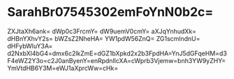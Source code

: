 # SarahBr07545302emFoYnN0b2c=
ZXJtaXh6ank=
dWp0c3FrcmY=
dW9uemV0cmY=
aXJqYnhudXk=
dHBnYXhvY2s=
bWZsZ2NheHA=
YW1pdW56ZnQ=
ZG1scmlndnU=
dHFybWluY3A=
d2NxbXl4bG4=dmx6c2lkZmE=dGZ1bXpkd2x2b3FpdHA=YnJ5dGFqeHM=d3F4eWZ2Y3o=c2J0anByenY=enRpdnllcXA=cWprb3Vjemw=bnh3YW9yZHY=YmVtdHB6Y3M=eWJ1aXprcWw=cHk=

